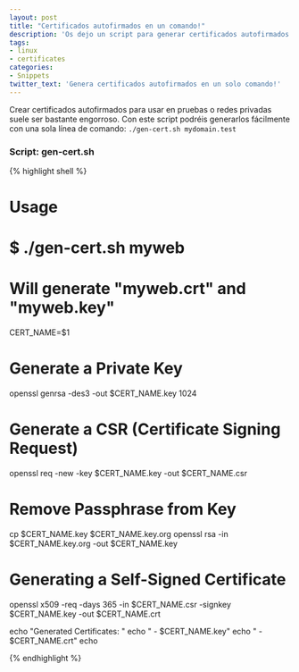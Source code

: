 ```yaml
---
layout: post
title: "Certificados autofirmados en un comando!"
description: 'Os dejo un script para generar certificados autofirmados en un solo comando '
tags:
- linux 
- certificates
categories:
- Snippets
twitter_text: 'Genera certificados autofirmados en un solo comando!'
---
```


Crear certificados autofirmados para usar en pruebas o redes privadas suele ser bastante engorroso. Con este script podréis generarlos fácilmente con una sola línea de comando: `./gen-cert.sh mydomain.test`

### Script: gen-cert.sh

{% highlight shell %}

# Usage

# 

# $ ./gen-cert.sh myweb

# Will generate "myweb.crt" and "myweb.key"

CERT\_NAME=$1

# Generate a Private Key

openssl genrsa -des3 -out $CERT\_NAME.key 1024

# Generate a CSR (Certificate Signing Request)

openssl req -new -key $CERT\_NAME.key -out $CERT\_NAME.csr

# Remove Passphrase from Key

cp $CERT\_NAME.key $CERT\_NAME.key.org
openssl rsa -in $CERT\_NAME.key.org -out $CERT\_NAME.key

# Generating a Self-Signed Certificate

openssl x509 -req -days 365 -in $CERT\_NAME.csr -signkey $CERT\_NAME.key -out $CERT\_NAME.crt

echo "Generated Certificates: "
echo " - $CERT\_NAME.key"
echo " - $CERT\_NAME.crt"
echo

{% endhighlight %}